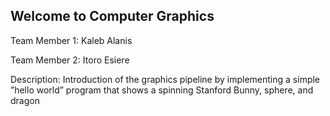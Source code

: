 Welcome to Computer Graphics 
-----------------------------
Team Member 1: Kaleb Alanis 

Team Member 2: Itoro Esiere

Description: Introduction of the graphics pipeline by implementing a simple ”hello
world” program that shows a spinning Stanford Bunny, sphere, and dragon
